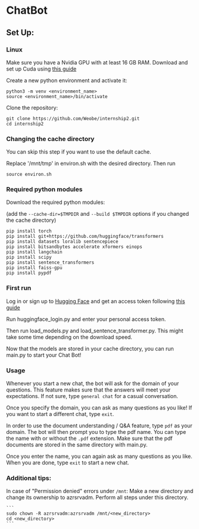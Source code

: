 # ChatBot

## Set Up:

### Linux
  Make sure you have a Nvidia GPU with at least 16 GB RAM. Download and set up Cuda using [this guide](https://docs.nvidia.com/cuda/cuda-installation-guide-linux/index.html)

  Create a new python environment and activate it:
  ```
  python3 -m venv <environment_name>
  source <environment_name>/bin/activate
  ```

  Clone the repository:

  ```
  git clone https://github.com/Weobe/internship2.git
  cd internship2
  ```


### Changing the cache directory

  You can skip this step if you want to use the default cache.
  
  Replace '/mnt/tmp' in environ.sh with the desired directory.
  Then run

  ```
  source environ.sh
  ```

### Required python modules
  Download the required python modules: 
  
  (add the `--cache-dir=$TMPDIR` and `--build $TMPDIR` options if you changed the cache directory)
  ```
  pip install torch
  pip install git+https://github.com/huggingface/transformers
  pip install datasets loralib sentencepiece
  pip install bitsandbytes accelerate xformers einops
  pip install langchain
  pip install scipy
  pip install sentence_transformers
  pip install faiss-gpu
  pip install pypdf
  ```

### First run
  Log in or sign up to [Hugging Face](https://huggingface.co/) and get an access token following [this guide](https://huggingface.co/docs/hub/security-tokens)

  Run huggingface_login.py and enter your personal access token.

  Then run load_models.py and load_sentence_transformer.py. This might take some time depending on the download speed.

  Now that the models are stored in your cache directory, you can run main.py to start your Chat Bot!


### Usage
  Whenever you start a new chat, the bot will ask for the domain of your questions. This feature makes sure that the answers will meet your expectations. If not sure, type `general chat` for a casual conversation. 

  Once you specify the domain, you can ask as many questions as you like! If you want to start a different chat, type `exit`.
  
  In order to use the document understanding / Q&A feature, type `pdf` as your domain. The bot will then prompt you to type the pdf name. You can type the name with or without the `.pdf` extension. Make sure that the pdf documents are stored in the same directory with main.py.

  Once you enter the name, you can again ask as many questions as you like. When you are done, type `exit` to start a new chat.


### Additional tips:

  In case of "Permission denied" errors under `/mnt`: 
  Make a new directory and change its ownership to azrsrvadm. Perform all steps under this directory.
  
    ```
    sudo chown -R azrsrvadm:azrsrvadm /mnt/<new_directory>
    cd <new_directory>
    ```

  
  

  
